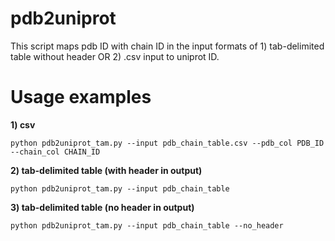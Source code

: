# pdb2uniprot
This script maps pdb ID with chain ID in the input formats of 1) tab-delimited table without header OR 2) .csv input to uniprot ID.

# Usage examples


**1) csv**
````
python pdb2uniprot_tam.py --input pdb_chain_table.csv --pdb_col PDB_ID --chain_col CHAIN_ID
````

**2) tab-delimited table (with header in output)**
````
python pdb2uniprot_tam.py --input pdb_chain_table
````

**3) tab-delimited table (no header in output)**
````
python pdb2uniprot_tam.py --input pdb_chain_table --no_header
````

